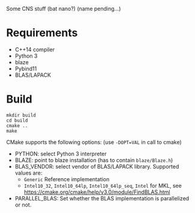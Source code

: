 Some CNS stuff (bat nano?) (name pending...)

# Requirements
- C++14 compiler
- Python 3
- blaze
- Pybind11
- BLAS/LAPACK

# Build
```
mkdir build
cd build
cmake ..
make
```

CMake supports the following options: (use `-DOPT=VAL` in call to cmake)
- PYTHON: select Python 3 interpreter
- BLAZE: point to blaze installation (has to contain `blaze/Blaze.h`)
- BLAS_VENDOR: select vendor of BLAS/LAPACK library. Supported values are:
    - `Generic` Reference implementation
    - `Intel10_32`, `Intel10_64lp`, `Intel10_64lp_seq`, `Intel` for MKL, see https://cmake.org/cmake/help/v3.0/module/FindBLAS.html
- PARALLEL_BLAS: Set whether the BLAS implementation is parallelized or not.
